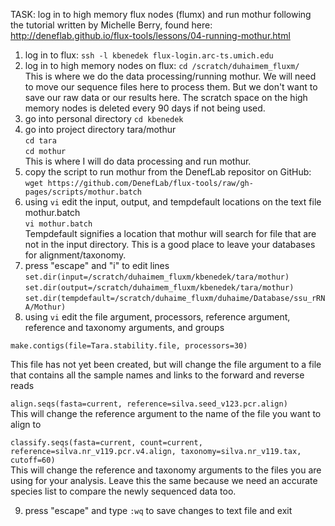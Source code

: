 TASK: log in to high memory flux nodes (flumx) and run mothur following the tutorial written by Michelle Berry, found here: http://deneflab.github.io/flux-tools/lessons/04-running-mothur.html


1. log in to flux: ```ssh -l kbenedek flux-login.arc-ts.umich.edu```  
2. log in to high memory nodes on flux: ```cd /scratch/duhaimem_fluxm/```  
  This is where we do the data processing/running mothur. We will need to move our sequence files here to process them. But we don't want to save our raw data or our results here. The scratch space on the high memory nodes is deleted every 90 days if not being used.  
3. go into personal directory ```cd kbenedek```  
4. go into project directory tara/mothur  
   ```cd tara```  
   ```cd mothur```  
   This is where I will do data processing and run mothur.
5. copy the script to run mothur from the DenefLab repositor on GitHub: ```wget https://github.com/DenefLab/flux-tools/raw/gh-pages/scripts/mothur.batch```  
6. using ```vi``` edit the input, output, and tempdefault locations on the text file mothur.batch  
  ```vi mothur.batch```  
  Tempdefault signifies a location that mothur will search for file that are not in the input directory. This is a good place to leave your databases for alignment/taxonomy.
7. press "escape" and "i" to edit lines  
  ```set.dir(input=/scratch/duhaimem_fluxm/kbenedek/tara/mothur)```  
  ```set.dir(output=/scratch/duhaimem_fluxm/kbenedek/tara/mothur)```  
  ```set.dir(tempdefault=/scratch/duhaime_fluxm/duhaime/Database/ssu_rRNA/Mothur)```   
8. using ```vi``` edit the file argument, processors, reference argument, reference and taxonomy arguments, and groups  

  ```make.contigs(file=Tara.stability.file, processors=30)```  
  
  This file has not yet been created, but will change the file argument to a file that contains all the sample names and links to the forward and reverse reads  
  
  ```align.seqs(fasta=current, reference=silva.seed_v123.pcr.align)```  
  This will change the reference argument to the name of the file you want to align to  
  
  ```classify.seqs(fasta=current, count=current, reference=silva.nr_v119.pcr.v4.align, taxonomy=silva.nr_v119.tax, cutoff=60)```  
  This will change the reference and taxonomy arguments to the files you are using for your analysis. Leave this the same because we need an accurate species list to compare the newly sequenced data too.  
  
9. press "escape" and type ```:wq``` to save changes to text file and exit  

 
